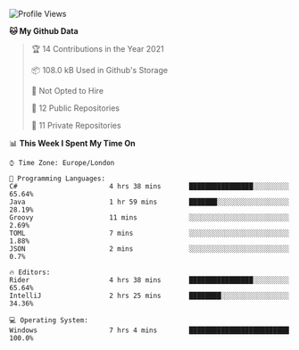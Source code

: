 <!--START_SECTION:waka-->
![Profile Views](http://img.shields.io/badge/Profile%20Views-0-blue)

**🐱 My Github Data** 

> 🏆 14 Contributions in the Year 2021
 > 
> 📦 108.0 kB Used in Github's Storage 
 > 
> 🚫 Not Opted to Hire
 > 
> 📜 12 Public Repositories 
 > 
> 🔑 11 Private Repositories  
 > 
📊 **This Week I Spent My Time On** 

```text
⌚︎ Time Zone: Europe/London

💬 Programming Languages: 
C#                       4 hrs 38 mins       ████████████████░░░░░░░░░   65.64% 
Java                     1 hr 59 mins        ███████░░░░░░░░░░░░░░░░░░   28.19% 
Groovy                   11 mins             ░░░░░░░░░░░░░░░░░░░░░░░░░   2.69% 
TOML                     7 mins              ░░░░░░░░░░░░░░░░░░░░░░░░░   1.88% 
JSON                     2 mins              ░░░░░░░░░░░░░░░░░░░░░░░░░   0.7%

🔥 Editors: 
Rider                    4 hrs 38 mins       ████████████████░░░░░░░░░   65.64% 
IntelliJ                 2 hrs 25 mins       ████████░░░░░░░░░░░░░░░░░   34.36%

💻 Operating System: 
Windows                  7 hrs 4 mins        █████████████████████████   100.0%

```


<!--END_SECTION:waka-->